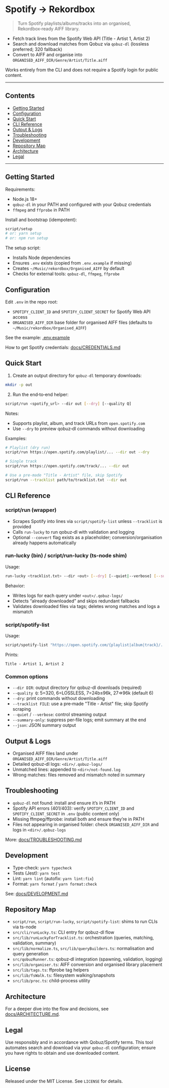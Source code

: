 # Spotify → Rekordbox

> Turn Spotify playlists/albums/tracks into an organised, Rekordbox‑ready AIFF library.

- Fetch track lines from the Spotify Web API (Title - Artist 1, Artist 2)
- Search and download matches from Qobuz via `qobuz-dl` (lossless preferred; 320 fallback)
- Convert to AIFF and organise into `ORGANISED_AIFF_DIR/Genre/Artist/Title.aiff`

Works entirely from the CLI and does not require a Spotify login for public content.

---

## Contents

- [Getting Started](#getting-started)
- [Configuration](#configuration)
- [Quick Start](#quick-start)
- [CLI Reference](#cli-reference)
- [Output & Logs](#output--logs)
- [Troubleshooting](#troubleshooting)
- [Development](#development)
- [Repository Map](#repository-map)
- [Architecture](#architecture)
- [Legal](#legal)

---

## Getting Started

Requirements:

- Node.js 18+
- `qobuz-dl` in your PATH and configured with your Qobuz credentials
- `ffmpeg` and `ffprobe` in PATH

Install and bootstrap (idempotent):

```bash
script/setup
# or: yarn setup
# or: npm run setup
```

The setup script:

- Installs Node dependencies
- Ensures `.env` exists (copied from `.env.example` if missing)
- Creates `~/Music/rekordbox/Organised_AIFF` by default
- Checks for external tools: `qobuz-dl`, `ffmpeg`, `ffprobe`

## Configuration

Edit `.env` in the repo root:

- `SPOTIFY_CLIENT_ID` and `SPOTIFY_CLIENT_SECRET` for Spotify Web API access
- `ORGANISED_AIFF_DIR` base folder for organised AIFF files (defaults to `~/Music/rekordbox/Organised_AIFF`)

See the example: [.env.example](./.env.example)

How to get Spotify credentials: [docs/CREDENTIALS.md](./docs/CREDENTIALS.md)

## Quick Start

1. Create an output directory for `qobuz-dl` temporary downloads:

```bash
mkdir -p out
```

2. Run the end‑to‑end helper:

```bash
script/run <spotify_url> --dir out [--dry] [--quality Q]
```

Notes:

- Supports playlist, album, and track URLs from `open.spotify.com`
- Use `--dry` to preview qobuz‑dl commands without downloading

Examples:

```bash
# Playlist (dry run)
script/run https://open.spotify.com/playlist/... --dir out --dry

# Single track
script/run https://open.spotify.com/track/... --dir out

# Use a pre-made "Title - Artist" file, skip Spotify
script/run --tracklist path/to/tracklist.txt --dir out
```

## CLI Reference

### script/run (wrapper)

- Scrapes Spotify into lines via `script/spotify-list` unless `--tracklist` is provided
- Calls `run-lucky` to run qobuz‑dl with validation and logging
- Optional `--convert` flag exists as a placeholder; conversion/organisation already happens automatically

### run-lucky (bin) / script/run-lucky (ts-node shim)

Usage:

```bash
run-lucky <tracklist.txt> --dir <out> [--dry] [--quiet|--verbose] [--summary-only] [--json]
```

Behavior:

- Writes logs for each query under `<out>/.qobuz-logs/`
- Detects “already downloaded” and skips redundant fallbacks
- Validates downloaded files via tags; deletes wrong matches and logs a mismatch

### script/spotify-list

Usage:

```bash
script/spotify-list "https://open.spotify.com/{playlist|album|track}/..."
```

Prints:

```
Title - Artist 1, Artist 2
```

### Common options

- `--dir DIR`: output directory for qobuz-dl downloads (required)
- `--quality Q`: 5=320, 6=LOSSLESS, 7=24b≤96k, 27=>96k (default 6)
- `--dry`: print commands without downloading
- `--tracklist FILE`: use a pre‑made "Title - Artist" file; skip Spotify scraping
- `--quiet` / `--verbose`: control streaming output
- `--summary-only`: suppress per‑file logs; emit summary at the end
- `--json`: JSON summary output

## Output & Logs

- Organised AIFF files land under `ORGANISED_AIFF_DIR/Genre/Artist/Title.aiff`
- Detailed qobuz‑dl logs: `<dir>/.qobuz-logs/`
- Unmatched lines: appended to `<dir>/not-found.log`
- Wrong matches: files removed and mismatch noted in summary

## Troubleshooting

- `qobuz-dl` not found: install and ensure it’s in PATH
- Spotify API errors (401/403): verify `SPOTIFY_CLIENT_ID` and `SPOTIFY_CLIENT_SECRET` in `.env` (public content only)
- Missing ffmpeg/ffprobe: install both and ensure they’re in PATH
- Files not appearing in organised folder: check `ORGANISED_AIFF_DIR` and logs in `<dir>/.qobuz-logs`

More: [docs/TROUBLESHOOTING.md](./docs/TROUBLESHOOTING.md)

## Development

- Type-check: `yarn typecheck`
- Tests (Jest): `yarn test`
- Lint: `yarn lint` (autofix: `yarn lint:fix`)
- Format: `yarn format` / `yarn format:check`

See: [docs/DEVELOPMENT.md](./docs/DEVELOPMENT.md)

## Repository Map

- `script/run`, `script/run-lucky`, `script/spotify-list`: shims to run CLIs via ts-node
- `src/cli/runLucky.ts`: CLI entry for qobuz-dl flow
- `src/lib/runLuckyForTracklist.ts`: orchestration (queries, matching, validation, summary)
- `src/lib/normalize.ts`, `src/lib/queryBuilders.ts`: normalisation and query generation
- `src/qobuzRunner.ts`: qobuz‑dl integration (spawning, validation, logging)
- `src/lib/organiser.ts`: AIFF conversion and organised library placement
- `src/lib/tags.ts`: ffprobe tag helpers
- `src/lib/fsWalk.ts`: filesystem walking/snapshots
- `src/lib/proc.ts`: child-process utility

## Architecture

For a deeper dive into the flow and decisions, see [docs/ARCHITECTURE.md](./docs/ARCHITECTURE.md).

## Legal

Use responsibly and in accordance with Qobuz/Spotify terms. This tool automates search and download via your `qobuz-dl` configuration; ensure you have rights to obtain and use downloaded content.

## License

Released under the MIT License. See `LICENSE` for details.
